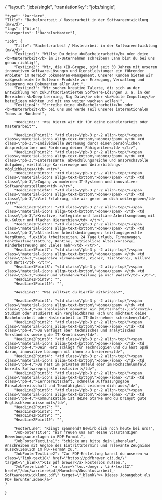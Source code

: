 {
    "layout": "jobs/single",
	"translationKey": "jobs/single",

    "type": "karriere",
    "Title": "Bachelorarbeit / Masterarbeit in der Softwareentwicklung (m/w/d)",
    "tags": ["Alle"],
    "categories": ["BachelorMaster"],

    "Job": {
        "Title": "Bachelorarbeit / Masterarbeit in der Softwareentwicklung (m/w/d)",
        "TextLine1": "Willst Du deine <b>Bachelorarbeit</b> oder deine <b>Masterarbeit</b> im IT-Unternehmen schreiben? Dann bist du bei uns genau richtig!",
        "TextLine2": "Wir, die CIB-Gruppe, sind seit 30 Jahren mit unseren innovativen Software-Lösungen und Dienstleistungen ein führender Anbieter im Bereich Dokumenten-Management. Unseren Kunden bieten wir maßgeschneiderte Software-Produkte zur Erzeugung, Verwaltung und Steuerung von Dokumenten aller Art.",
        "TextLine3": "Wir suchen kreative Talente, die sich an der Entwicklung von zukunftsorientierten Software-Lösungen u. a. in den Bereichen <b>Deep Learning, Big Data</b> oder <b>Mobile Computing</b> beteiligen möchten und mit uns weiter wachsen wollen!",
        "TextLine4": "Schreibe deine <b>Bachelorarbeit</b> oder <b>Masterarbeit</b> bei uns und werde Teil unseres internationalen Teams in München!",

        "HeadLine1": "Was bieten wir dir für deine Bachelorarbeit oder Masterarbeit?",

        "HeadLine1Point1": "<td class=\"pb-3 pr-2 align-top\"><span class=\"material-icons align-text-bottom\">done</span> </td> <td class=\"pb-3\">Individuelle Betreuung durch einen persönlichen Ansprechpartner und Förderung deiner Fähigkeiten</td> </tr>",
        "HeadLine1Point2": "<td class=\"pb-3 pr-2 align-top\"><span class=\"material-icons align-text-bottom\">done</span> </td> <td class=\"pb-3\">Interessante, abwechslungsreiche und anspruchsvolle Aufgaben, vielfältige Karrierewege und Weiterbildungs-möglichkeiten</td> </tr>",
        "HeadLine1Point3": "<td class=\"pb-3 pr-2 align-top\"><span class=\"material-icons align-text-bottom\">done</span> </td> <td class=\"pb-3\">Zugang zu modernen IT-Systemen und innovativer Softwareherstellung</td> </tr>",
        "HeadLine1Point4": "<td class=\"pb-3 pr-2 align-top\"><span class=\"material-icons align-text-bottom\">done</span> </td> <td class=\"pb-3\">Viel Erfahrung, die wir gerne an dich weitergeben</td> </tr>",
        "HeadLine1Point5": "<td class=\"pb-3 pr-2 align-top\"><span class=\"material-icons align-text-bottom\">done</span> </td> <td class=\"pb-3\">Kreative, kollegiale und familiäre Arbeitsumgebung mit Du-Kultur und flachen Hierarchien</td> </tr>",
        "HeadLine1Point6": "<td class=\"pb-3 pr-2 align-top\"><span class=\"material-icons align-text-bottom\">done</span> </td> <td class=\"pb-3\">Attraktive Arbeitsbedingungen: leistungsgerechte Vergütung, flexible Arbeitszeiten, 24 Tage Urlaub, Firmenwagen, Fahrtkostenerstattung, Kantine, Betriebliche Altersvorsorge, Kinderbetreuung und vieles mehr</td> </tr>",
        "HeadLine1Point7": "<td class=\"pb-3 pr-2 align-top\"><span class=\"material-icons align-text-bottom\">done</span> </td> <td class=\"pb-3\">Legendäre Firmenevents, Kicker, Tischtennis, Billard und Darts</td> </tr>",
        "HeadLine1Point8": "<td class=\"pb-3 pr-2 align-top\"><span class=\"material-icons align-text-bottom\">done</span> </td> <td class=\"pb-3\">Dauer und Stundenverteilung je nach Bedarf</td> </tr>",
        "HeadLine1Point9": "",
        "HeadLine1Point10": "",

        "HeadLine2": "Was solltest du hierfür mitbringen?",

        "HeadLine2Point1": "<td class=\"pb-3 pr-2 align-top\"><span class=\"material-icons align-text-bottom\">done</span> </td> <td class=\"pb-4\">Du absolvierst momentan ein (Wirtschafts-)Informatik-Studium oder studierst ein vergleichbares Fach und möchtest deine Bachelorarbeit oder Masterarbeit im IT-Unternehmen schreiben</td>",
        "HeadLine2Point2": "<td class=\"pb-3 pr-2 align-top\"><span class=\"material-icons align-text-bottom\">done</span> </td> <td class=\"pb-4\">Du verfügst über technisches und analytisches Verständnis sowie gute IT-Kenntnisse</td>",
        "HeadLine2Point3": "<td class=\"pb-3 pr-2 align-top\"><span class=\"material-icons align-text-bottom\">done</span> </td> <td class=\"pb-4\">Dein Herz schlägt für Technologien und du hast Spaß daran, innovative Lösungen mit ihnen zu kreieren</td>",
        "HeadLine2Point4": "<td class=\"pb-3 pr-2 align-top\"><span class=\"material-icons align-text-bottom\">done</span> </td> <td class=\"pb-4\">Du hast im privaten Umfeld oder im Hochschulumfeld bereits Softwareprojekte realisiert</td>",
        "HeadLine2Point5": "<td class=\"pb-3 pr-2 align-top\"><span class=\"material-icons align-text-bottom\">done</span> </td> <td class=\"pb-4\">Lernbereitschaft, schnelle Auffassungsgabe, Einsatzbereitschaft und Teamfähigkeit zeichnen dich aus</td>",
        "HeadLine2Point6": "<td class=\"pb-3 pr-2 align-top\"><span class=\"material-icons align-text-bottom\">done</span> </td> <td class=\"pb-4\">Kommunikation ist deine Stärke und du bringst gute Englischkenntnisse mit</td>",
        "HeadLine2Point7": "",
        "HeadLine2Point8": "",
        "HeadLine2Point9": "",
        "HeadLine2Point10": "",

        "FooterLine": "Klingt spannend? Bewirb dich noch heute bei uns!",
        "JobFooterTitle": "Wir freuen uns auf deine vollständigen Bewerbungsunterlagen im PDF-Format.",
        "JobFooterTextLine1": "Schicke uns bitte dein Lebenslauf, Anschreiben mit Angabe des Eintrittstermins und relevante Zeugnisse ausschließlich im PDF-Format zu.",
        "JobFooterTextLine2": "Zur PDF-Erstellung kannst du unseren <a class=\"link-text18\" href=\"https://pdfbrewer.cib.de/\" target=\"_blank\">CIB pdf brewer</a> kostenlos nutzen.",
        "JobFooterLink": "<a class=\"text-danger; link-text22\" href=\"/doc/karriere/pdf/Muenchen/Abschlussarbeit_-Softwareentwicklung.pdf\" target=\"_blank\">> Dieses Jobangebot als PDF herunterladen</a>"
    }

}
